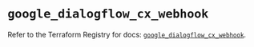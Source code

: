 # `google_dialogflow_cx_webhook`

Refer to the Terraform Registry for docs: [`google_dialogflow_cx_webhook`](https://registry.terraform.io/providers/hashicorp/google-beta/6.1.0/docs/resources/google_dialogflow_cx_webhook).
